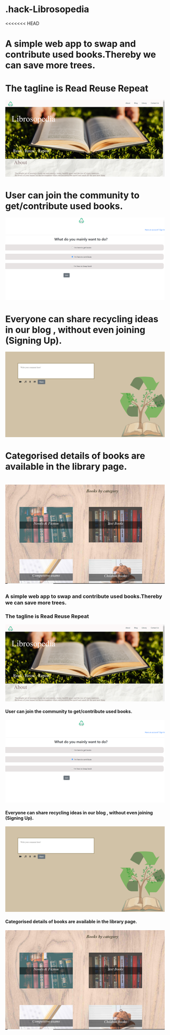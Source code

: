 # .hack-Librosopedia
<<<<<<< HEAD
# A simple web app to swap and contribute used books.Thereby we can save more trees.
# The tagline is Read Reuse Repeat
![](images/lp.png)
# User can join the community to get/contribute used books.
![](images/jn.png)
# Everyone can share recycling ideas in our blog , without even joining (Signing Up).
![](images/bl.png)
# Categorised details of books are available in the library page.
![](images/ct.png)
=======
### A simple web app to swap and contribute used books.Thereby we can save more trees.
### The tagline is Read Reuse Repeat
![](img/lp.png)
#### User can join the community to get/contribute used books.
![](img/jn.png)
#### Everyone can share recycling ideas in our blog , without even joining (Signing Up).
![](img/bl.png)
#### Categorised details of books are available in the library page.
![](img/ct.png)

